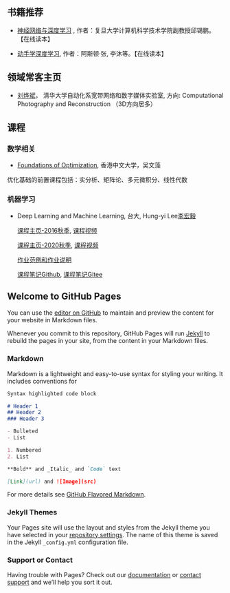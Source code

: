## 书籍推荐

* [神经网络与深度学习](https://nndl.github.io) , 作者：复旦大学计算机科学技术学院副教授邱锡鹏。【在线读本】

* [动手学深度学习](http://zh.d2l.ai/index.html), 作者：阿斯顿·张, 李沐等。【在线读本】



## 领域常客主页



* [刘烨斌](http://www.liuyebin.com)， 清华大学自动化系宽带网络和数字媒体实验室, 方向: Computational Photography and Reconstruction （3D方向居多）



## 课程

### 数学相关

* [Foundations of Optimization](http://www1.se.cuhk.edu.hk/~manchoso/1920/engg5501/), 香港中文大学，吴文藻

优化基础的前置课程包括：实分析、矩阵论、多元微积分、线性代数


### 机器学习

* Deep Learning and Machine Learning, 台大, Hung-yi Lee[李宏毅](http://speech.ee.ntu.edu.tw/~tlkagk/index.html)

  [课程主页-2016秋季](http://speech.ee.ntu.edu.tw/~tlkagk/courses_ML16.html), [课程视频](https://www.bilibili.com/video/av9770190/?from=search&seid=17240241049019116161)

  [课程主页-2020秋季](http://speech.ee.ntu.edu.tw/~tlkagk/courses_ML20.html), [课程视频](https://www.bilibili.com/medialist/play/ml1065782777/p1)
  
  [作业范例和作业说明](https://github.com/Iallen520/lhy_DL_Hw)
  
  [课程笔记Github](https://github.com/Sakura-gh/ML-notes), [课程笔记Gitee](https://sakura-gh.gitee.io/ml-notes/)


## Welcome to GitHub Pages

You can use the [editor on GitHub](https://github.com/JoeBlack27/JoeBlack27.github.io/edit/master/README.md) to maintain and preview the content for your website in Markdown files.

Whenever you commit to this repository, GitHub Pages will run [Jekyll](https://jekyllrb.com/) to rebuild the pages in your site, from the content in your Markdown files.

### Markdown

Markdown is a lightweight and easy-to-use syntax for styling your writing. It includes conventions for

```markdown
Syntax highlighted code block

# Header 1
## Header 2
### Header 3

- Bulleted
- List

1. Numbered
2. List

**Bold** and _Italic_ and `Code` text

[Link](url) and ![Image](src)
```

For more details see [GitHub Flavored Markdown](https://guides.github.com/features/mastering-markdown/).

### Jekyll Themes

Your Pages site will use the layout and styles from the Jekyll theme you have selected in your [repository settings](https://github.com/JoeBlack27/JoeBlack27.github.io/settings). The name of this theme is saved in the Jekyll `_config.yml` configuration file.

### Support or Contact

Having trouble with Pages? Check out our [documentation](https://help.github.com/categories/github-pages-basics/) or [contact support](https://github.com/contact) and we’ll help you sort it out.
